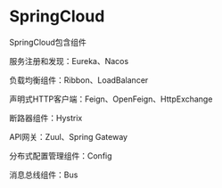 # SpringCloud

SpringCloud包含组件

服务注册和发现：Eureka、Nacos

负载均衡组件：Ribbon、LoadBalancer

声明式HTTP客户端：Feign、OpenFeign、HttpExchange

断路器组件：Hystrix

API网关：Zuul、Spring Gateway

分布式配置管理组件：Config

消息总线组件：Bus





